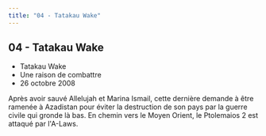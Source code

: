 ```yaml
---
title: "04 - Tatakau Wake"
---
```


04 - Tatakau Wake
-----------------

* Tatakau Wake
* Une raison de combattre
* 26 octobre 2008


Après avoir sauvé Allelujah et Marina Ismail, cette dernière demande à être ramenée à Azadistan pour éviter la destruction de son pays par la guerre civile qui gronde là bas. En chemin vers le Moyen Orient, le Ptolemaios 2 est attaqué par l'A-Laws.


